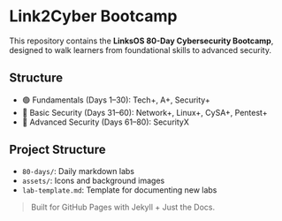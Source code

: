 # Link2Cyber Bootcamp

This repository contains the **LinksOS 80-Day Cybersecurity Bootcamp**, designed to walk learners from foundational skills to advanced security.

## Structure
- 🟢 Fundamentals (Days 1–30): Tech+, A+, Security+
- 🔵 Basic Security (Days 31–60): Network+, Linux+, CySA+, Pentest+
- 🔴 Advanced Security (Days 61–80): SecurityX

## Project Structure
- `80-days/`: Daily markdown labs
- `assets/`: Icons and background images
- `lab-template.md`: Template for documenting new labs

> Built for GitHub Pages with Jekyll + Just the Docs.

